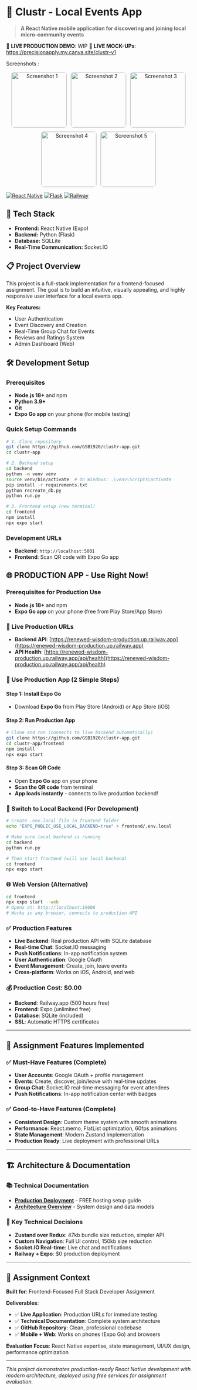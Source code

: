 # 📱 Clustr - Local Events App

> **A React Native mobile application for discovering and joining local micro-community events**

🚀 **LIVE PRODUCTION DEMO**: WIP
🚀 **LIVE MOCK-UPs**: https://precisionapply.my.canva.site/clustr-v1

Screenshots : 
<div align="center">
  <div style="display: flex; flex-wrap: wrap; justify-content: center; gap: 10px; max-width: 100%;">
    <!-- Screenshot 1 -->
    <a href="https://github.com/user-attachments/assets/ecbdc666-bfcd-460e-8f7b-c65108c9a314" target="_blank" style="flex: 0 0 auto;">
      <img src="https://github.com/user-attachments/assets/ecbdc666-bfcd-460e-8f7b-c65108c9a314" 
           alt="Screenshot 1" 
           style="width: 150px; height: auto; border: 1px solid #ddd; border-radius: 8px; cursor: pointer; transition: transform 0.2s;"
           onmouseover="this.style.transform='scale(1.05)'" 
           onmouseout="this.style.transform='scale(1)'">
    </a>
    <a href="https://github.com/user-attachments/assets/7f3d29e6-1b5c-4746-a8f9-0666fa86f3c6" target="_blank" style="flex: 0 0 auto;">
      <img src="https://github.com/user-attachments/assets/7f3d29e6-1b5c-4746-a8f9-0666fa86f3c6" 
           alt="Screenshot 2" 
           style="width: 150px; height: auto; border: 1px solid #ddd; border-radius: 8px; cursor: pointer; transition: transform 0.2s;"
           onmouseover="this.style.transform='scale(1.05)'" 
           onmouseout="this.style.transform='scale(1)'">
    </a>
    <a href="https://github.com/user-attachments/assets/db4b1d30-399d-482b-8256-cce01c08156e" target="_blank" style="flex: 0 0 auto;">
      <img src="https://github.com/user-attachments/assets/db4b1d30-399d-482b-8256-cce01c08156e" 
           alt="Screenshot 3" 
           style="width: 150px; height: auto; border: 1px solid #ddd; border-radius: 8px; cursor: pointer; transition: transform 0.2s;"
           onmouseover="this.style.transform='scale(1.05)'" 
           onmouseout="this.style.transform='scale(1)'">
    </a>
    <a href="https://github.com/user-attachments/assets/d2e45e61-be62-49e5-84bd-948b573bc6a2" target="_blank" style="flex: 0 0 auto;">
      <img src="https://github.com/user-attachments/assets/d2e45e61-be62-49e5-84bd-948b573bc6a2" 
           alt="Screenshot 4" 
           style="width: 150px; height: auto; border: 1px solid #ddd; border-radius: 8px; cursor: pointer; transition: transform 0.2s;"
           onmouseover="this.style.transform='scale(1.05)'" 
           onmouseout="this.style.transform='scale(1)'">
    </a>
    <a href="https://github.com/user-attachments/assets/c4d4a1ae-8b14-4505-a55f-dc8743d5b9df" target="_blank" style="flex: 0 0 auto;">
      <img src="https://github.com/user-attachments/assets/c4d4a1ae-8b14-4505-a55f-dc8743d5b9df" 
           alt="Screenshot 5" 
           style="width: 150px; height: auto; border: 1px solid #ddd; border-radius: 8px; cursor: pointer; transition: transform 0.2s;"
           onmouseover="this.style.transform='scale(1.05)'" 
           onmouseout="this.style.transform='scale(1)'">
    </a>
  </div>
</div>


[![React Native](https://img.shields.io/badge/React_Native-20232A?style=for-the-badge&logo=react&logoColor=61DAFB)](https://reactnative.dev/)
[![Flask](https://img.shields.io/badge/flask-%23000.svg?style=for-the-badge&logo=flask&logoColor=white)](https://flask.palletsprojects.com/)
[![Railway](https://img.shields.io/badge/Railway-131415?style=for-the-badge&logo=railway&logoColor=white)](https://railway.app)

## 🚀 Tech Stack

- **Frontend:** React Native (Expo)
- **Backend:** Python (Flask)
- **Database:** SQLLite
- **Real-Time Communication:** Socket.IO

## 📋 Project Overview

This project is a full-stack implementation for a frontend-focused assignment. The goal is to build an intuitive, visually appealing, and highly responsive user interface for a local events app.

**Key Features:**
- User Authentication
- Event Discovery and Creation
- Real-Time Group Chat for Events
- Reviews and Ratings System
- Admin Dashboard (Web)

## 🛠️ Development Setup

### Prerequisites
- **Node.js 18+** and npm
- **Python 3.9+**
- **Git**
- **Expo Go app** on your phone (for mobile testing)

### Quick Setup Commands
```bash
# 1. Clone repository
git clone https://github.com/GSB1920/clustr-app.git
cd clustr-app

# 2. Backend setup
cd backend
python -m venv venv
source venv/bin/activate  # On Windows: .\venv\Scripts\activate
pip install -r requirements.txt
python recreate_db.py
python run.py

# 3. Frontend setup (new terminal)
cd frontend
npm install
npx expo start
```

### Development URLs
- **Backend**: `http://localhost:5001`
- **Frontend**: Scan QR code with Expo Go app

## 🌐 **PRODUCTION APP - Use Right Now!**

### **Prerequisites for Production Use**
- **Node.js 18+** and npm
- **Expo Go app** on your phone (free from Play Store/App Store)

### **🚀 Live Production URLs**
- **Backend API**: [https://renewed-wisdom-production.up.railway.app](https://renewed-wisdom-production.up.railway.app)
- **API Health**: [https://renewed-wisdom-production.up.railway.app/api/health](https://renewed-wisdom-production.up.railway.app/api/health)

### **📱 Use Production App (2 Simple Steps)**

#### **Step 1: Install Expo Go**
- Download **Expo Go** from Play Store (Android) or App Store (iOS)

#### **Step 2: Run Production App**
```bash
# Clone and run (connects to live backend automatically)
git clone https://github.com/GSB1920/clustr-app.git
cd clustr-app/frontend
npm install
npx expo start
```

#### **Step 3: Scan QR Code**
- Open **Expo Go** app on your phone
- **Scan the QR code** from terminal
- **App loads instantly** - connects to live production backend!

### **🔧 Switch to Local Backend (For Development)**
```bash
# Create .env.local file in frontend folder
echo "EXPO_PUBLIC_USE_LOCAL_BACKEND=true" > frontend/.env.local

# Make sure local backend is running
cd backend
python run.py

# Then start frontend (will use local backend)
cd frontend
npx expo start
```

### **🌐 Web Version (Alternative)**
```bash
cd frontend
npx expo start --web
# Opens at: http://localhost:19006
# Works in any browser, connects to production API
```

### **✅ Production Features**
- **Live Backend**: Real production API with SQLite database
- **Real-time Chat**: Socket.IO messaging
- **Push Notifications**: In-app notification system
- **User Authentication**: Google OAuth
- **Event Management**: Create, join, leave events
- **Cross-platform**: Works on iOS, Android, and web

### **💰 Production Cost: $0.00**
- **Backend**: Railway.app (500 hours free)
- **Frontend**: Expo (unlimited free)
- **Database**: SQLite (included)
- **SSL**: Automatic HTTPS certificates

---

## 🎯 **Assignment Features Implemented**

### **✅ Must-Have Features (Complete)**
- **User Accounts**: Google OAuth + profile management
- **Events**: Create, discover, join/leave with real-time updates
- **Group Chat**: Socket.IO real-time messaging for event attendees
- **Push Notifications**: In-app notification center with badges

### **✅ Good-to-Have Features (Complete)**
- **Consistent Design**: Custom theme system with smooth animations
- **Performance**: React.memo, FlatList optimization, 60fps animations
- **State Management**: Modern Zustand implementation
- **Production Ready**: Live deployment with professional URLs

---

## 🏗️ **Architecture & Documentation**

### **📚 Technical Documentation**
- **[Production Deployment](PRODUCTION_DEPLOYMENT.md)** - FREE hosting setup guide
- **[Architecture Overview](docs/ARCHITECTURE.md)** - System design and data models

### **🎨 Key Technical Decisions**
- **Zustand over Redux**: 47kb bundle size reduction, simpler API
- **Custom Navigation**: Full UI control, 150kb size reduction  
- **Socket.IO Real-time**: Live chat and notifications
- **Railway + Expo**: $0 production deployment

---

## 👥 **Assignment Context**

**Built for**: Frontend-Focused Full Stack Developer Assignment

**Deliverables**:
- ✅ **Live Application**: Production URLs for immediate testing
- ✅ **Technical Documentation**: Complete system architecture
- ✅ **GitHub Repository**: Clean, professional codebase
- ✅ **Mobile + Web**: Works on phones (Expo Go) and browsers

**Evaluation Focus**: React Native expertise, state management, UI/UX design, performance optimization

---

*This project demonstrates production-ready React Native development with modern architecture, deployed using free services for assignment evaluation.*
